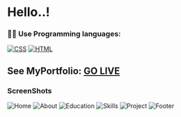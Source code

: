 # Hello..!
### 👨‍💻  Use Programming languages:
<p>
    <a href="#"><img alt="CSS" src="https://img.shields.io/badge/CSS-1572B6.svg?logo=css3&logoColor=white"></a>
    <a href="#"><img alt="HTML" src="https://img.shields.io/badge/HTML-E34F26.svg?logo=html5&logoColor=white"></a>
</p>

## See MyPortfolio: [GO LIVE](https://lalitpatil891.github.io/LalitPortfolio/) 

### ScreenShots
![Home](https://github.com/lalitpatil891/LalitPortfolio/assets/114104065/d23002c9-3328-4b42-a17d-a1f90163ad27) 
![About](https://github.com/lalitpatil891/LalitPortfolio/assets/114104065/ec30ca21-ef86-4d01-8a61-0d020beb9fec)
![Education](https://github.com/lalitpatil891/LalitPortfolio/assets/114104065/0eb9244a-d87c-416e-822c-f020855c5d47)
![Skills](https://github.com/lalitpatil891/LalitPortfolio/assets/114104065/ab2ba201-683d-4d6d-8806-2d6410731cec)
![Project](https://github.com/lalitpatil891/LalitPortfolio/assets/114104065/dcdbb8c3-30ec-483d-a6b1-f89c40d6d817)
![Footer](https://github.com/lalitpatil891/LalitPortfolio/assets/114104065/6632c1be-300a-4c8d-9ec5-e24ea2dbd7b7)

